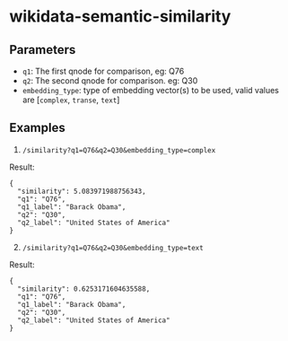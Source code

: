 # wikidata-semantic-similarity


## Parameters

- `q1`: The first qnode for comparison, eg: Q76
- `q2`: The second qnode for comparison. eg: Q30
- `embedding_type`: type of embedding vector(s) to be used, valid values are [`complex`, `transe`, `text`]

## Examples

1. `/similarity?q1=Q76&q2=Q30&embedding_type=complex`

Result: 
```
{
  "similarity": 5.083971988756343,
  "q1": "Q76",
  "q1_label": "Barack Obama",
  "q2": "Q30",
  "q2_label": "United States of America"
}
```

2. `/similarity?q1=Q76&q2=Q30&embedding_type=text`

Result:
```
{
  "similarity": 0.6253171604635588,
  "q1": "Q76",
  "q1_label": "Barack Obama",
  "q2": "Q30",
  "q2_label": "United States of America"
}
```
